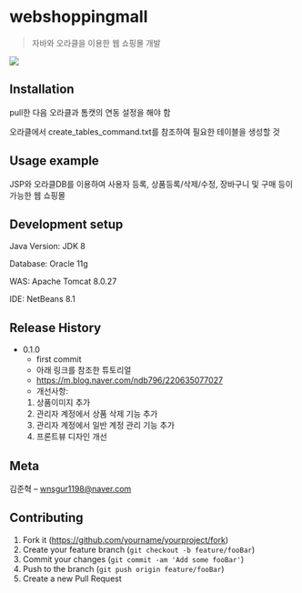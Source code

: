 # webshoppingmall
> 자바와 오라클을 이용한 웹 쇼핑몰 개발

![](readme-img/header.png)

## Installation

pull한 다음 오라클과 톰캣의 연동 설정을 해야 함

오라클에서 create_tables_command.txt를 참조하여 필요한 테이블을 생성할 것

## Usage example

JSP와 오라클DB를 이용하여 사용자 등록, 상품등록/삭제/수정, 장바구니 및 구매 등이 가능한 웹 쇼핑몰


## Development setup

Java Version:
JDK 8

Database:
Oracle 11g

WAS:
Apache Tomcat 8.0.27

IDE:
NetBeans 8.1


## Release History

* 0.1.0
    * first commit
    * 아래 링크를 참조한 튜토리얼
    - https://m.blog.naver.com/ndb796/220635077027
    * 개선사항: 
    1) 상품이미지 추가
    2) 관리자 계정에서 상품 삭제 기능 추가
    4) 관리자 계정에서 일반 계정 관리 기능 추가
    4) 프론트뷰 디자인 개선

## Meta

김준혁 – wnsgur1198@naver.com

## Contributing

1. Fork it (<https://github.com/yourname/yourproject/fork>)
2. Create your feature branch (`git checkout -b feature/fooBar`)
3. Commit your changes (`git commit -am 'Add some fooBar'`)
4. Push to the branch (`git push origin feature/fooBar`)
5. Create a new Pull Request

<!-- Markdown link & img dfn's -->
